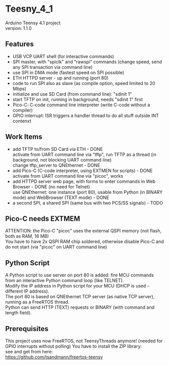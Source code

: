 # Teesny_4_1
 Arduino Teensy 4.1 project<br>
 version: 1.1.0

## Features
- USB VCP UART shell (for interactive commands)
- SPI master, with "spiclk" and "rawspi" commands (change speed, send any SPI transaction via command line)
- use SPI in DMA mode (fastest speed on SPI possible)
- ETH HTTPD server - up and running (port 80)
- code to run SPI also as slave (as compile option, speed limited to 20 Mbps)
- initialize and use SD Card (from command line): "sdinit 1"
- start TFTP on init, running in background, needs "sdinit 1" first
- Pico-C: C-code command line interpreter (write C-code without a compiler)
- GPIO interrupt: ISR triggers a handler thread to do all stuff outside INT contenxt

## Work Items
- add TFTP to/from SD Card via ETH - DONE<br>
  activate from UART command line via "tftp", run TFTP as a thread (in background, not blocking UART command line)<br>
  change tftp_server to QNEthernet - DONE
- add Pico-C (C-code interpreter, using EXTMEN for scripts) - DONE<br>
  activate from UART command line via "picoc", works
- add HTTPD server web page, with forms to enter commands in Web Browser - DONE 
  (no need for Telnet)<br>
  use QNEthernet: one instance (port 80), usable from Python (in BINARY mode) and WebBrowser (TEXT mode) - DONE
- a second SPI, a shared SPI (same bus with two PCS/SS signals) - TODO

## Pico-C needs EXTMEM
ATTENTION: the Pico-C "picoc" uses the external QSPI memory (not flash, both as RAM, 16 MB)<br>
You have to have 2x QSPI RAM chip soldered, otherwise disable Pico-C and do not start (via "picoc" on UART command line)

## Python Script
A Python script to use server on port 80 is added: fire MCU commands from
an interactive Python command loop (like TELNET).<br>
Modify the IP address in Python script for your MCU (DHCP is used - different IP address).<br>
The port 80 is based on QNEthernet TCP server (as native TCP server), running as a FreeRTOS thread.<br>
Python can send HTTP (TEXT) requests or BINARY (with command and length field).

## Prerequisites
This project uses now FreeRTOS, not TeensyThreads anymore! (needed for GPIO interrupts without polling)
You have to install the ZIP library:<br>
see and get from here:<br>
https://github.com/tsandmann/freertos-teensy

